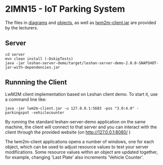 # 2IMN15 - IoT Parking System

The files in [diagrams](diagrams/) and [objects](objects/), as well as [lwm2m-client.jar](lwm2m-client.jar) are provided by the lecturers.

## Server

```
cd server
mvn clean install (-DskipTests)
java -jar leshan-server-demo/target/leshan-server-demo-2.0.0-SNAPSHOT-jar-with-dependencies.jar
```

## Runnning the Client

LwM2M client implementation based on Leshan client demo. To start it, use a command line like:

```
java -jar lwm2m-client.jar -u 127.0.0.1:5683 -pos "3.0:4.0" -parkingspot -vehiclecounter
```

By running the standard leshan-server-demo application on the
same machine, the client will connect to that server and you
can interact with the client through the provided website (on http://127.0.0.1:8080/ )

The lwm2m-client applications opens a number of windows, one for each
object, which can be used to adjust resource values to test your
server modifications. Some resource values within an object are
updated together, for example, changing 'Last Plate' also increments
'Vehicle Counter'.
